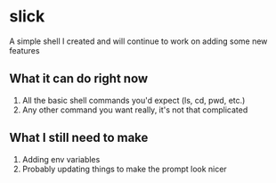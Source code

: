 # slick
A simple shell I created and will continue to work on adding some new features

## What it can do right now
1. All the basic shell commands you'd expect (ls, cd, pwd, etc.)
2. Any other command you want really, it's not that complicated

## What I still need to make
1. Adding env variables
2. Probably updating things to make the prompt look nicer

